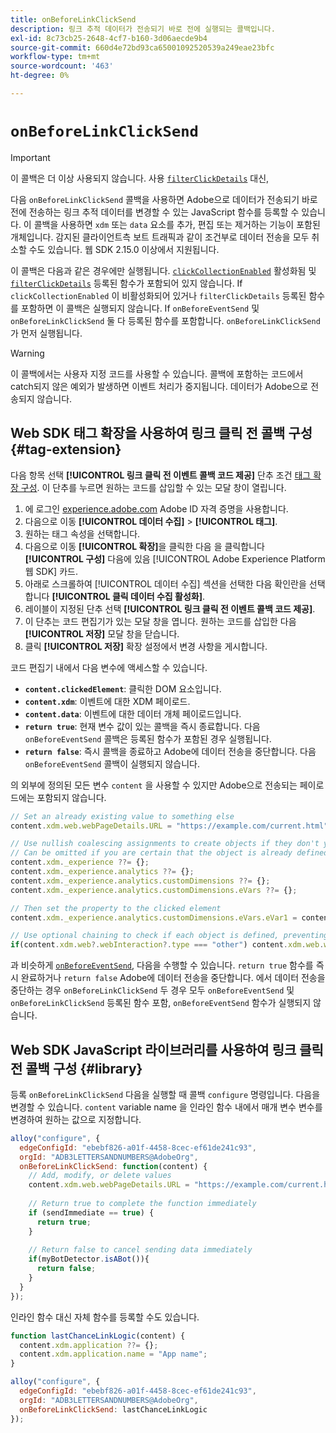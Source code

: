 ```yaml
---
title: onBeforeLinkClickSend
description: 링크 추적 데이터가 전송되기 바로 전에 실행되는 콜백입니다.
exl-id: 8c73cb25-2648-4cf7-b160-3d06aecde9b4
source-git-commit: 660d4e72bd93ca65001092520539a249eae23bfc
workflow-type: tm+mt
source-wordcount: '463'
ht-degree: 0%

---
```



# `onBeforeLinkClickSend`

>[!IMPORTANT]
>
>이 콜백은 더 이상 사용되지 않습니다. 사용 [`filterClickDetails`](clickcollection.md) 대신,

다음 `onBeforeLinkClickSend` 콜백을 사용하면 Adobe으로 데이터가 전송되기 바로 전에 전송하는 링크 추적 데이터를 변경할 수 있는 JavaScript 함수를 등록할 수 있습니다. 이 콜백을 사용하면 `xdm` 또는 `data` 요소를 추가, 편집 또는 제거하는 기능이 포함된 개체입니다. 감지된 클라이언트측 보트 트래픽과 같이 조건부로 데이터 전송을 모두 취소할 수도 있습니다. 웹 SDK 2.15.0 이상에서 지원됩니다.

이 콜백은 다음과 같은 경우에만 실행됩니다. [`clickCollectionEnabled`](clickcollectionenabled.md) 활성화됨 및 [`filterClickDetails`](clickcollection.md) 등록된 함수가 포함되어 있지 않습니다. If `clickCollectionEnabled` 이 비활성화되어 있거나 `filterClickDetails` 등록된 함수를 포함하면 이 콜백은 실행되지 않습니다. If `onBeforeEventSend` 및 `onBeforeLinkClickSend` 둘 다 등록된 함수를 포함합니다. `onBeforeLinkClickSend` 가 먼저 실행됩니다.

>[!WARNING]
>
>이 콜백에서는 사용자 지정 코드를 사용할 수 있습니다. 콜백에 포함하는 코드에서 catch되지 않은 예외가 발생하면 이벤트 처리가 중지됩니다. 데이터가 Adobe으로 전송되지 않습니다.

## Web SDK 태그 확장을 사용하여 링크 클릭 전 콜백 구성 {#tag-extension}

다음 항목 선택 **[!UICONTROL 링크 클릭 전 이벤트 콜백 코드 제공]** 단추 조건 [태그 확장 구성](/help/tags/extensions/client/web-sdk/web-sdk-extension-configuration.md). 이 단추를 누르면 원하는 코드를 삽입할 수 있는 모달 창이 열립니다.

1. 에 로그인 [experience.adobe.com](https://experience.adobe.com) Adobe ID 자격 증명을 사용합니다.
1. 다음으로 이동 **[!UICONTROL 데이터 수집]** > **[!UICONTROL 태그]**.
1. 원하는 태그 속성을 선택합니다.
1. 다음으로 이동 **[!UICONTROL 확장]**&#x200B;을 클릭한 다음 을 클릭합니다 **[!UICONTROL 구성]** 다음에 있음 [!UICONTROL Adobe Experience Platform 웹 SDK] 카드.
1. 아래로 스크롤하여 [!UICONTROL 데이터 수집] 섹션을 선택한 다음 확인란을 선택합니다 **[!UICONTROL 클릭 데이터 수집 활성화]**.
1. 레이블이 지정된 단추 선택 **[!UICONTROL 링크 클릭 전 이벤트 콜백 코드 제공]**.
1. 이 단추는 코드 편집기가 있는 모달 창을 엽니다. 원하는 코드를 삽입한 다음 **[!UICONTROL 저장]** 모달 창을 닫습니다.
1. 클릭 **[!UICONTROL 저장]** 확장 설정에서 변경 사항을 게시합니다.

코드 편집기 내에서 다음 변수에 액세스할 수 있습니다.

* **`content.clickedElement`**: 클릭한 DOM 요소입니다.
* **`content.xdm`**: 이벤트에 대한 XDM 페이로드.
* **`content.data`**: 이벤트에 대한 데이터 개체 페이로드입니다.
* **`return true`**: 현재 변수 값이 있는 콜백을 즉시 종료합니다. 다음 `onBeforeEventSend` 콜백은 등록된 함수가 포함된 경우 실행됩니다.
* **`return false`**: 즉시 콜백을 종료하고 Adobe에 데이터 전송을 중단합니다. 다음 `onBeforeEventSend` 콜백이 실행되지 않습니다.

의 외부에 정의된 모든 변수 `content` 을 사용할 수 있지만 Adobe으로 전송되는 페이로드에는 포함되지 않습니다.

```js
// Set an already existing value to something else
content.xdm.web.webPageDetails.URL = "https://example.com/current.html";

// Use nullish coalescing assignments to create objects if they don't yet exist, preventing undefined errors. 
// Can be omitted if you are certain that the object is already defined
content.xdm._experience ??= {};
content.xdm._experience.analytics ??= {};
content.xdm._experience.analytics.customDimensions ??= {};
content.xdm._experience.analytics.customDimensions.eVars ??= {};

// Then set the property to the clicked element
content.xdm._experience.analytics.customDimensions.eVars.eVar1 = content.clickedElement;

// Use optional chaining to check if each object is defined, preventing undefined errors
if(content.xdm.web?.webInteraction?.type === "other") content.xdm.web.webInteraction.type = "download";
```

과 비슷하게 [`onBeforeEventSend`](onbeforeeventsend.md), 다음을 수행할 수 있습니다. `return true` 함수를 즉시 완료하거나 `return false` Adobe에 데이터 전송을 중단합니다. 에서 데이터 전송을 중단하는 경우 `onBeforeLinkClickSend` 두 경우 모두 `onBeforeEventSend` 및 `onBeforeLinkClickSend` 등록된 함수 포함, `onBeforeEventSend` 함수가 실행되지 않습니다.

## Web SDK JavaScript 라이브러리를 사용하여 링크 클릭 전 콜백 구성 {#library}

등록 `onBeforeLinkClickSend` 다음을 실행할 때 콜백 `configure` 명령입니다. 다음을 변경할 수 있습니다. `content` variable name 을 인라인 함수 내에서 매개 변수 변수를 변경하여 원하는 값으로 지정합니다.

```js
alloy("configure", {
  edgeConfigId: "ebebf826-a01f-4458-8cec-ef61de241c93",
  orgId: "ADB3LETTERSANDNUMBERS@AdobeOrg",
  onBeforeLinkClickSend: function(content) {
    // Add, modify, or delete values
    content.xdm.web.webPageDetails.URL = "https://example.com/current.html";
    
    // Return true to complete the function immediately
    if (sendImmediate == true) {
      return true;
    }
    
    // Return false to cancel sending data immediately
    if(myBotDetector.isABot()){
      return false;
    }
  }
});
```

인라인 함수 대신 자체 함수를 등록할 수도 있습니다.

```js
function lastChanceLinkLogic(content) {
  content.xdm.application ??= {};
  content.xdm.application.name = "App name";
}

alloy("configure", {
  edgeConfigId: "ebebf826-a01f-4458-8cec-ef61de241c93",
  orgId: "ADB3LETTERSANDNUMBERS@AdobeOrg",
  onBeforeLinkClickSend: lastChanceLinkLogic
});    
```
